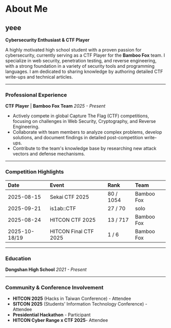 # About Me

## yeee
**Cybersecurity Enthusiast & CTF Player**

A highly motivated high school student with a proven passion for cybersecurity, currently serving as a CTF Player for the **Bamboo Fox** team. I specialize in web security, penetration testing, and reverse engineering, with a strong foundation in a variety of security tools and programming languages. I am dedicated to sharing knowledge by authoring detailed CTF write-ups and technical articles.

---

### Professional Experience

**CTF Player** | **Bamboo Fox Team**
*2025 - Present*

-   Actively compete in global Capture The Flag (CTF) competitions, focusing on challenges in Web Security, Cryptography, and Reverse Engineering.
-   Collaborate with team members to analyze complex problems, develop solutions, and document findings in detailed post-competition write-ups.
-   Contribute to the team's knowledge base by researching new attack vectors and defense mechanisms.

---

### Competition Highlights

| Date        | Event                             | Rank         | Team         |
| :---------- | :-------------------------------- | :----------- | :----------- |
| 2025-08-15  | Sekai CTF 2025                    | 80 / 1054   | Bamboo Fox   |
| 2025-09-21  | is1ab::CTF                        | 27 / 70     | solo   |
| 2025-08-24  | HITCON CTF 2025              | 13 / 717    | Bamboo Fox   |
| 2025-10-18/19  | HITCON Final CTF 2025              | 1 / 6    | Bamboo Fox   |


---

### Education

**Dongshan High School**
*2021 - Present*

---

### Community & Conference Involvement

-   **HITCON 2025** (Hacks in Taiwan Conference) - Attendee
-   **SITCON 2025** (Students' Information Technology Conference) - Attendee
-   **Presidential Hackathon** - Participant
-   **HITCON Cyber Range x CTF 2025**- Attendee